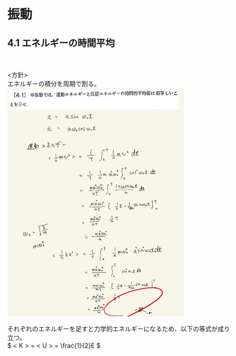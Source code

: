 <script type="text/javascript" async src="https://cdnjs.cloudflare.com/ajax/libs/mathjax/2.7.7/MathJax.js?config=TeX-MML-AM_CHTML">
</script>

<script type="text/x-mathjax-config">
 MathJax.Hub.Config({
 tex2jax: {
 inlineMath: [['$', '$'] ],
 displayMath: [ ['$$','$$'], ["\\[","\\]"] ]
 }
 });
</script>

# 振動
## 4.1 エネルギーの時間平均

<br>

<方針>
<br>
エネルギーの積分を周期で割る。
<br>
<img width="400" alt="rikigaku-77" src="./images/rikigaku-77.jpg">
<br>

それぞれのエネルギーを足すと力学的エネルギーになるため、以下の等式が成り立つ。
<br>
$ < K > = < U > = \frac{1}{2}E $
